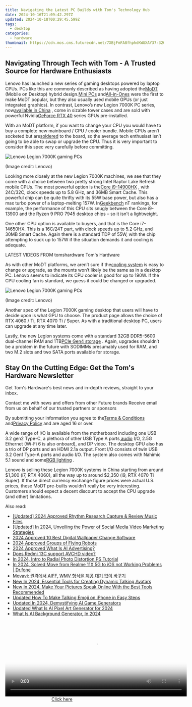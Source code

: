 ```yaml
---
title: Navigating the Latest PC Builds with Tom's Technology Hub
date: 2024-10-16T21:09:42.297Z
updated: 2024-10-18T00:29:45.599Z
tags:
  - desktop
categories:
  - hardware
thumbnail: https://cdn.mos.cms.futurecdn.net/7XBjFmFA8fhphdKWGXAY37-320-80.jpg
---
```


## Navigating Through Tech with Tom - A Trusted Source for Hardware Enthusiasts

Lenovo has launched a new series of gaming desktops powered by laptop CPUs. PCs like this are commonly described as having adopted the[MoDT](https://www.tomshardware.com/news/intel-raptor-lake-mobile-chips-get-soldered-to-micro-atx-motherboards) (Mobile on Desktop) hybrid design.[Mini PCs](https://www.tomshardware.com/desktops/mini-pcs/minisforum-atomman-g7-pt-touted-as-worlds-first-amd-advantage-mini-pc-packs-an-amd-r9-7945hx-and-rx-7600m-xt) and[All-in-Ones](https://www.tomshardware.com/tag/all-in-one-pcs) were the first to make MoDT popular, but they also usually used mobile GPUs (or just integrated graphics). In contrast, Lenovo’s new Legion 7000K PC series, now[available in China](https://shop-links.co/link/?exclusive=1&publisher_slug=itechdaily19598&url=https%3A%2F%2Fitem.lenovo.com.cn%2Fproduct%2F1037096.html) , come in sizable tower cases and are sold with powerful Nvidia[GeForce RTX 40](https://www.tomshardware.com/features/nvidia-ada-lovelace-and-geforce-rtx-40-series-everything-we-know) series GPUs pre-installed.

 With an MoDT platform, if you want to change your CPU you would have to buy a complete new mainboard / CPU / cooler bundle. Mobile CPUs aren’t socketed but are[soldered](https://www.tomshardware.com/best-picks/best-soldering-irons) to the board, so the average tech enthusiast isn’t going to be able to swap or upgrade the CPU. Thus it is very important to consider this spec very carefully before committing.

![Lenovo Legion 7000K gaming PCs](https://cdn.mos.cms.futurecdn.net/KiWmBjf3WBxdHs7uNFYu2U-320-80.jpg)

 (Image credit: Lenovo)

 Looking more closely at the new Legion 7000K machines, we see that they come with a choice between two pretty strong Intel Raptor Lake Refresh mobile CPUs. The most powerful option is the[Core i9-14900HX](https://www.tomshardware.com/pc-components/cpus/intel-unleashes-14th-gen-raptor-lake-refresh-hx-series-laptops-cpus-refreshed-chips-with-up-to-24-cores-58-ghz-boost-clock-and-192gb-ddr5-support) , with 24C/32C, clock speeds up to 5.8 GHz, and 36MB Smart Cache. This powerful chip can be quite thrifty with its 55W base power, but also has a max turbo power of a laptop-melting 157W. In[Geekbench](https://browser.geekbench.com/processor-benchmarks) nT rankings, for example, the performance of this CPU sits snugly between the Core i9-13900 and the Ryzen 9 PRO 7945 desktop chips – so it isn’t a lightweight.

 One other CPU option is available to buyers, and that is the Core i7-14650HX. This is a 16C/24T part, with clock speeds up to 5.2 GHz, and 30MB Smart Cache. Again there is a standard TDP of 55W, with the chip attempting to suck up to 157W if the situation demands it and cooling is adequate.

 LATEST VIDEOS FROM tomshardware Tom's Hardware

 As with other MoDT platforms, we aren’t sure if the[cooling system](https://www.tomshardware.com/reviews/best-cpu-coolers,4181.html) is easy to change or upgrade, as the mounts won’t likely be the same as in a desktop PC. Lenovo seems to indicate its CPU cooler is good for up to 190W. If the CPU cooling fan is standard, we guess it could be changed or upgraded.

![Lenovo Legion 7000K gaming PCs](https://cdn.mos.cms.futurecdn.net/KHmtZBvJU6LcChAReYSDBU-320-80.jpg)

 (Image credit: Lenovo)

 Another spec of the Legion 7000K gaming desktop that users will have to decide upon is what GPU to choose. The product page allows the choice of RTX 4060 / Ti, RTX 4070 Ti / Super. As with a traditional desktop PC, users can upgrade at any time later.

 Lastly, the new Legion systems come with a standard 32GB DDR5-5600 dual-channel RAM and 1TB[PCIe Gen4 storage](https://www.tomshardware.com/reviews/best-ssds,3891.html) . Again, upgrades shouldn’t be a problem in the future with SODIMMs presumably used for RAM, and two M.2 slots and two SATA ports available for storage.

## Stay On the Cutting Edge: Get the Tom's Hardware Newsletter

 Get Tom's Hardware's best news and in-depth reviews, straight to your inbox.

 Contact me with news and offers from other Future brands  Receive email from us on behalf of our trusted partners or sponsors

 By submitting your information you agree to the[Terms & Conditions](https://futureplc.com/terms-conditions/) and[Privacy Policy](https://futureplc.com/privacy-policy/) and are aged 16 or over.

 A wide range of I/O is available from the motherboard including one USB 3.2 gen2 Type-C, a plethora of other USB Type A ports,[audio](https://www.tomshardware.com/tag/audio) I/O, 2.5G Ethernet (Wi-Fi 6 is also onboard), and DP video. The desktop GPU also has a trio of DP ports and an HDMI 2.1a output. Front I/O consists of twin USB 3.2 Gen1 Type-A ports and audio I/O. The system also comes with Nahimic 5.1 sound and some[RGB lighting](https://www.tomshardware.com/news/windows-11-rgb-controls-native) .

 Lenovo is selling these Legion 7000K systems in China starting from around $1,300 (i7, RTX 4060), all the way up to around $2,350 (i9, RTX 4070 Ti Super). If those direct currency exchange figure prices were actual U.S. prices, these MoDT pre-builts wouldn’t really be very interesting. Customers should expect a decent discount to accept the CPU upgrade (and other) limitations.

<ins class="adsbygoogle"
     style="display:block"
     data-ad-format="autorelaxed"
     data-ad-client="ca-pub-7571918770474297"
     data-ad-slot="1223367746"></ins>

<ins class="adsbygoogle"
     style="display:block"
     data-ad-client="ca-pub-7571918770474297"
     data-ad-slot="8358498916"
     data-ad-format="auto"
     data-full-width-responsive="true"></ins>

<span class="atpl-alsoreadstyle">Also read:</span>
<div><ul>
<li><a href="https://screen-mirroring-recording.techidaily.com/updated-2024-approved-rhythm-research-capture-and-review-music-files/"><u>[Updated] 2024 Approved Rhythm Research Capture & Review Music Files</u></a></li>
<li><a href="https://facebook-videos.techidaily.com/updated-in-2024-unveiling-the-power-of-social-media-video-marketing-strategies/"><u>[Updated] In 2024, Unveiling the Power of Social Media Video Marketing Strategies</u></a></li>
<li><a href="https://extra-hints.techidaily.com/2024-approved-10-best-digital-wallpaper-change-software/"><u>2024 Approved 10 Best Digital Wallpaper Change Software</u></a></li>
<li><a href="https://some-knowledge.techidaily.com/2024-approved-groups-of-flying-robots/"><u>2024 Approved Groups of Flying Robots</u></a></li>
<li><a href="https://ai-topics.techidaily.com/2024-approved-what-is-ai-advertising/"><u>2024 Approved What Is AI Advertising?</u></a></li>
<li><a href="https://phone-solutions.techidaily.com/does-redmi-13c-support-avchd-video-by-aiseesoft-video-converter-play-mts-on-android/"><u>Does Redmi 13C support AVCHD video?</u></a></li>
<li><a href="https://extra-support.techidaily.com/in-2024-intro-to-radial-photo-distortion-ps-tutorial/"><u>In 2024, Intro to Radial Photo Distortion PS Tutorial</u></a></li>
<li><a href="https://android-transfer.techidaily.com/in-2024-solved-move-from-realme-11x-5g-to-ios-not-working-problems-drfone-by-drfone-transfer-from-android-transfer-from-android/"><u>In 2024, Solved Move from Realme 11X 5G to iOS not Working Problems | Dr.fone</u></a></li>
<li><a href="https://techtrends.techidaily.com/movavi-aiff-wmv/"><u>Movavi: 원격에서 AIFF, WMV 형식을 제공 대기 없이 바꾸기</u></a></li>
<li><a href="https://ai-topics.techidaily.com/new-in-2024-essential-tools-for-creating-dynamic-talking-avatars/"><u>New In 2024, Essential Tools for Creating Dynamic Talking Avatars</u></a></li>
<li><a href="https://ai-topics.techidaily.com/new-in-2024-make-your-pictures-speak-online-with-the-best-tools-recommended/"><u>New In 2024, Make Your Pictures Speak Online With the Best Tools Recommended</u></a></li>
<li><a href="https://ai-topics.techidaily.com/updated-how-to-make-talking-emoji-on-iphone-in-easy-steps/"><u>Updated How To Make Talking Emoji on iPhone in Easy Steps</u></a></li>
<li><a href="https://ai-topics.techidaily.com/updated-in-2024-demystifying-ai-game-generators/"><u>Updated In 2024, Demystifying AI Game Generators</u></a></li>
<li><a href="https://ai-topics.techidaily.com/updated-what-is-ai-pixel-art-generator-for-2024/"><u>Updated What Is AI Pixel Art Generator for 2024</u></a></li>
<li><a href="https://ai-topics.techidaily.com/what-is-ai-background-generator-in-2024/"><u>What Is AI Background Generator, In 2024</u></a></li>
</ul></div>

<!-- affiliate ads begin -->
<span id="1983473">
					<video width="576" height="240" style="cursor:pointer"
           poster="//a.impactradius-go.com/display-clicktoplayimage/1983473.png"
           onclick="if(!this.playClicked){this.play();this.setAttribute('controls',true);this.playClicked=true;}">
	   <source src="//a.impactradius-go.com/display-ad/22993-1983473">
	   <img src="//a.impactradius-go.com/display-clicktoplayimage/1983473.png" style="border: none; height: 100%; width: 100%; object-fit: contain">
	</video>
	<div style="width:360px;text-align:center"><a href="javascript:window.open(decodeURIComponent('https%3A%2F%2Fhomestyler.sjv.io%2Fc%2F5597632%2F1983473%2F22993'), '_blank');void(0);">Click here</a></div>
</span>
<img height="0" width="0" src="https://imp.pxf.io/i/5597632/1983473/22993" style="position:absolute;visibility:hidden;" border="0" />
<!-- affiliate ads end -->


